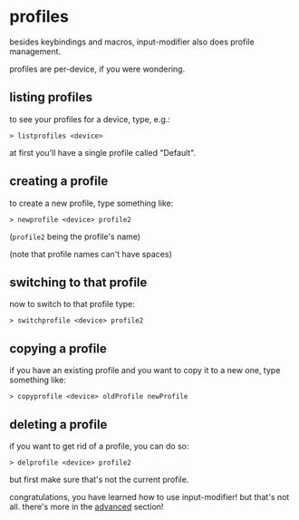 # profiles

besides keybindings and macros, input-modifier also does profile management.

profiles are per-device, if you were wondering.

## listing profiles

to see your profiles for a device, type, e.g.:

```
> listprofiles <device>
```

at first you'll have a single profile called "Default".

## creating a profile

to create a new profile, type something like:

```
> newprofile <device> profile2
```

(`profile2` being the profile's name)

(note that profile names can't have spaces)

## switching to that profile

now to switch to that profile type:

```
> switchprofile <device> profile2
```

## copying a profile

if you have an existing profile and you want to copy it to a new one, type something like:

```
> copyprofile <device> oldProfile newProfile
```

## deleting a profile

if you want to get rid of a profile, you can do so:

```
> delprofile <device> profile2
```

but first make sure that's not the current profile.

congratulations, you have learned how to use input-modifier! but that's not all. there's more in the [advanced](../advanced/README.md) section!
